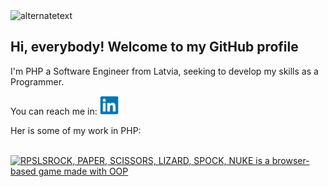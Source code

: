 <img src="https://raw.githubusercontent.com/saadeghi/saadeghi/master/dino.gif" alt="alternatetext">

<h2>Hi, everybody!
Welcome to my GitHub profile</h2>


I'm PHP a Software Engineer  from Latvia, seeking to develop my skills as a Programmer.

You can reach me in: 
<a href="www.linkedin.com/in/janis-stals">
<img border="0" alt="W3Schools" src="https://github.com/devicons/devicon/blob/master/icons/linkedin/linkedin-original.svg" width="30" height="30"></a>
 


Her is some of my work in PHP: 

<br>
<a href="https://github.com/JanisSt/RPSLS">
<img border="0" alt = "RPSLS" src="https://www.seekpng.com/png/small/207-2077427_rock-paper-scissors-lizard-spock-rock-paper-scissors.png" width="30" height="30" >ROCK, PAPER, SCISSORS, LIZARD, SPOCK, NUKE is a browser-based game made with OOP <br>
</a>


